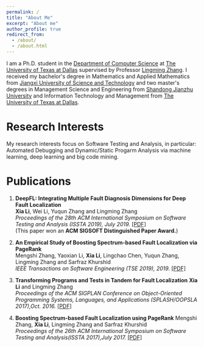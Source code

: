 ```yaml
---
permalink: /
title: "About Me"
excerpt: "About me"
author_profile: true
redirect_from: 
  - /about/
  - /about.html
---
```

I am a Ph.D. student in the [Department of Computer Science](http://cs.utdallas.edu/) at [The University of Texas at Dallas](https://www.utdallas.edu/) supervised by Professor [Lingming Zhang](https://personal.utdallas.edu/~lxz144130/). I received my bachelor's degree in Mathematics and Applied Mathematics from [Jiangxi University of Science and Technology](http://e.jxust.edu.cn/) and two master's degrees in Management Science and Engineering from [Shandong Jianzhu University](https://xwzx2016.sdjzu.edu.cn/english/) and Information Technology and Management from [The University of Texas at Dallas](https://www.utdallas.edu/).

Research Interests
======
My research interests focus on Software Testing and Analysis, in particular: Automated Debugging and Dynamic/Static Progarm Analysis via machine learning, deep learning and big code mining.

Publications
======
1. **DeepFL: Integrating Multiple Fault Diagnosis Dimensions for Deep Fault Localization**     
**Xia Li**, Wei Li, Yuqun Zhang and Lingming Zhang  
*Proceedings of the 28th ACM International Symposium on Software Testing and Analysis (ISSTA 2019), July 2019.* [[PDF]](https://lx0704.github.io/files/DeepFL.pdf)  
(This paper won an **ACM SIGSOFT Distinguished Paper Award.**) 

2. **An Empirical Study of Boosting Spectrum-based Fault Localization via PageRank**  
Mengshi Zhang, Yaoxian Li, **Xia Li**, Lingchao Chen, Yuqun Zhang, Lingming Zhang and Sarfraz Khurshid  
*IEEE Transactions on Software Engineering (TSE 2019), 2019.* [[PDF]](https://lx0704.github.io/files/TSE2019.pdf) 

3. **Transforming Programs and Tests in Tandem for Fault Localization**
**Xia Li** and Lingming Zhang  
*Proceedings of the ACM SIGPLAN Conference on Object-Oriented Programming Systems, Languages, and Applications (SPLASH/OOPSLA 2017),Oct. 2016.* [[PDF]](https://lx0704.github.io/files/trapt.pdf)

4. **Boosting Spectrum-based Fault Localization using PageRank**
Mengshi Zhang, **Xia Li**, Lingming Zhang and Sarfraz Khurshid  
*Proceedings of the 26th ACM International Symposium on Software Testing and Analysis(ISSTA 2017),July 2017.* [[PDF]](https://lx0704.github.io/files/pagerank.pdf)
